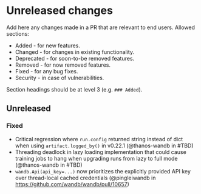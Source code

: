 # Unreleased changes

Add here any changes made in a PR that are relevant to end users. Allowed sections:

- Added - for new features.
- Changed - for changes in existing functionality.
- Deprecated - for soon-to-be removed features.
- Removed - for now removed features.
- Fixed - for any bug fixes.
- Security - in case of vulnerabilities.

Section headings should be at level 3 (e.g. `### Added`).

## Unreleased

### Fixed

- Critical regression where `run.config` returned string instead of dict when using `artifact.logged_by()` in v0.22.1 (@thanos-wandb in #TBD)
- Threading deadlock in lazy loading implementation that could cause training jobs to hang when upgrading runs from lazy to full mode (@thanos-wandb in #TBD)
- `wandb.Api(api_key=...)` now prioritizes the explicitly provided API key over thread-local cached credentials (@pingleiwandb in https://github.com/wandb/wandb/pull/10657)
